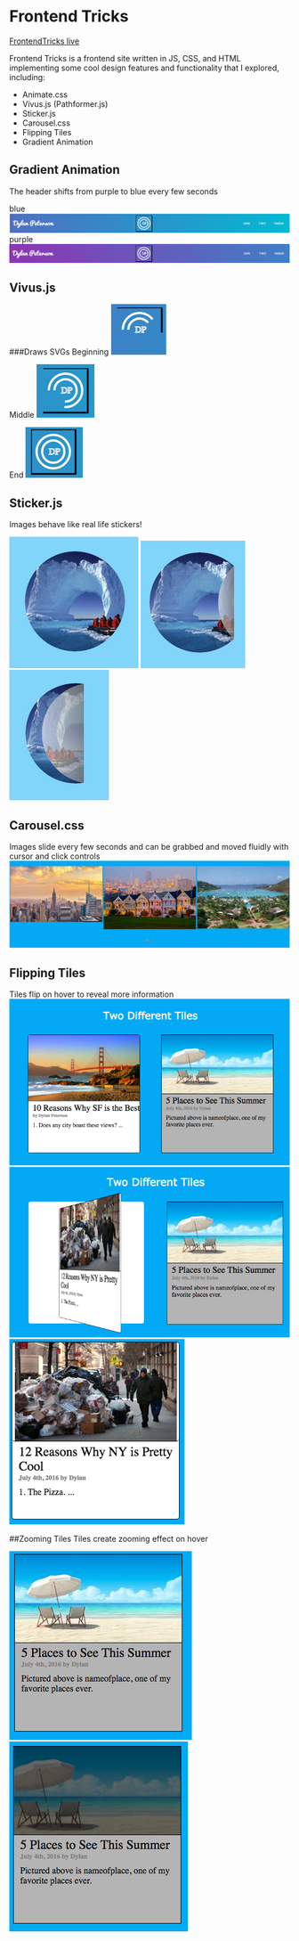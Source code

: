 # Frontend Tricks

[FrontendTricks live][heroku]

[heroku]: https://dylanpeterson18.github.io/Frontend_Tricks/

Frontend Tricks is a frontend site written in JS, CSS, and HTML implementing some cool design features and functionality that I explored, including:

- Animate.css
- Vivus.js (Pathformer.js)
- Sticker.js
- Carousel.css
- Flipping Tiles
- Gradient Animation

## Gradient Animation
The header shifts from purple to blue every few seconds

blue
![Sticker](screenshots/blue.png)
purple
![Sticker](screenshots/purple.png)

## Vivus.js
###Draws SVGs
Beginning ![Logo](screenshots/logo_begin.png)

Middle ![Logo](screenshots/logo_middle.png)

End ![Logo](screenshots/logo_end.png)


## Sticker.js
Images behave like real life stickers!

![Sticker](screenshots/sticker1.png)
![Sticker](screenshots/sticker2.png)
![Sticker](screenshots/sticker3.png)

## Carousel.css
Images slide every few seconds and can be grabbed and moved fluidly with cursor and click controls
![Sticker](screenshots/carousel.png)

## Flipping Tiles
Tiles flip on hover to reveal more information
![Sticker](screenshots/flip_begin.png)
![Sticker](screenshots/flip_mid2.png)
![Sticker](screenshots/flip_after.png)

##Zooming Tiles
Tiles create zooming effect on hover

![Sticker](screenshots/zoom_before.png)
![Sticker](screenshots/zoom_after.png)
